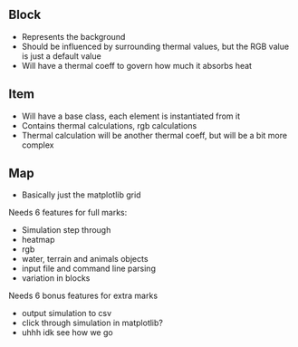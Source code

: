 ## Block

- Represents the background
- Should be influenced by surrounding thermal values, but the RGB value is just a default value
- Will have a thermal coeff to govern how much it absorbs heat

## Item

- Will have a base class, each element is instantiated from it
- Contains thermal calculations, rgb calculations
- Thermal calculation will be another thermal coeff, but will be a bit more complex

## Map

- Basically just the matplotlib grid

Needs 6 features for full marks:

- Simulation step through
- heatmap
- rgb
- water, terrain and animals objects
- input file and command line parsing
- variation in blocks

Needs 6 bonus features for extra marks

- output simulation to csv
- click through simulation in matplotlib?
- uhhh idk see how we go
